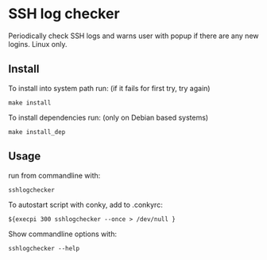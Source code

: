 SSH log checker
===============
Periodically check SSH logs and warns user with popup if there are any new logins. Linux only.

Install 
-------

To install into system path run: (if it fails for first try, try again)

    make install

To install dependencies run: (only on Debian based systems)

    make install_dep

Usage
-----

run from commandline with:

    sshlogchecker


To autostart script with conky, add to .conkyrc:

    ${execpi 300 sshlogchecker --once > /dev/null }


Show commandline options with:

    sshlogchecker --help
